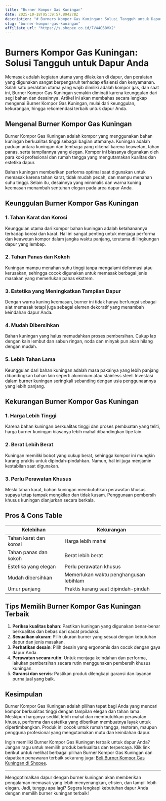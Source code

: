 ```yaml
---
title: "Burner Kompor Gas Kuningan"
date: 2025-10-18T05:39:57.894278Z
description: "# Burners Kompor Gas Kuningan: Solusi Tangguh untuk Dapur Anda..."
slug: "burner-kompor-gas-kuningan"
affiliate_url: "https://s.shopee.co.id/7V44C68VX2"
---
```

# Burners Kompor Gas Kuningan: Solusi Tangguh untuk Dapur Anda

Memasak adalah kegiatan utama yang dilakukan di dapur, dan peralatan yang digunakan sangat berpengaruh terhadap efisiensi dan kenyamanan. Salah satu peralatan utama yang wajib dimiliki adalah kompor gas, dan saat ini, Burner Kompor Gas Kuningan semakin diminati karena keunggulan dari segi bahan dan desainnya. Artikel ini akan membahas secara lengkap mengenai Burner Kompor Gas Kuningan, mulai dari keunggulan, kekurangan, hingga rekomendasi terbaik untuk dapur Anda.

## Mengenal Burner Kompor Gas Kuningan

Burner Kompor Gas Kuningan adalah kompor yang menggunakan bahan kuningan berkualitas tinggi sebagai bagian utamanya. Kuningan adalah paduan antara kuningan dan tembaga yang dikenal karena keawetan, tahan panas, serta tampilannya yang elegan. Kompor ini biasanya digunakan oleh para koki profesional dan rumah tangga yang mengutamakan kualitas dan estetika dapur.

Bahan kuningan memberikan performa optimal saat digunakan untuk memasak karena tahan karat, tidak mudah pecah, dan mampu menahan suhu tinggi. Selain itu, desainnya yang minimalis dan warna kuning keemasan menambah sentuhan elegan pada area dapur Anda.

## Keunggulan Burner Kompor Gas Kuningan

### 1. Tahan Karat dan Korosi

Keunggulan utama dari kompor bahan kuningan adalah ketahanannya terhadap korosi dan karat. Hal ini sangat penting untuk menjaga performa dan keawetan kompor dalam jangka waktu panjang, terutama di lingkungan dapur yang lembap.

### 2. Tahan Panas dan Kokoh

Kuningan mampu menahan suhu tinggi tanpa mengalami deformasi atau kerusakan, sehingga cocok digunakan untuk memasak berbagai jenis masakan yang memerlukan panas ekstrem.

### 3. Estetika yang Meningkatkan Tampilan Dapur

Dengan warna kuning keemasan, burner ini tidak hanya berfungsi sebagai alat memasak tetapi juga sebagai elemen dekoratif yang menambah keindahan dapur Anda.

### 4. Mudah Dibersihkan

Bahan kuningan yang halus memudahkan proses pembersihan. Cukup lap dengan kain lembut dan sabun ringan, noda dan minyak pun akan hilang dengan mudah.

### 5. Lebih Tahan Lama

Keunggulan dari bahan kuningan adalah masa pakainya yang lebih panjang dibandingkan bahan lain seperti aluminium atau stainless steel. Investasi dalam burner kuningan seringkali sebanding dengan usia penggunaannya yang lebih panjang.

## Kekurangan Burner Kompor Gas Kuningan

### 1. Harga Lebih Tinggi

Karena bahan kuningan berkualitas tinggi dan proses pembuatan yang teliti, harga burner kuningan biasanya lebih mahal dibandingkan tipe lain.

### 2. Berat Lebih Berat

Kuningan memiliki bobot yang cukup berat, sehingga kompor ini mungkin kurang praktis untuk dipindah-pindahkan. Namun, hal ini juga menjamin kestabilan saat digunakan.

### 3. Perlu Perawatan Khusus

Meski tahan karat, bahan kuningan membutuhkan perawatan khusus supaya tetap tampak mengkilap dan tidak kusam. Penggunaan pembersih khusus kuningan dianjurkan secara berkala.

## Pros & Cons Table

| Kelebihan                                | Kekurangan                      |
|------------------------------------------|---------------------------------|
| Tahan karat dan korosi                 | Harga lebih mahal             |
| Tahan panas dan kokoh                  | Berat lebih berat               |
| Estetika yang elegan                   | Perlu perawatan khusus         |
| Mudah dibersihkan                     | Memerlukan waktu penghangusan lebihlam |
| Umur panjang                          | Praktis kurang saat dipindah-pindah |

## Tips Memilih Burner Kompor Gas Kuningan Terbaik

1. **Periksa kualitas bahan**: Pastikan kuningan yang digunakan benar-benar berkualitas dan bebas dari cacat produksi.
2. **Sesuaikan ukuran**: Pilih ukuran burner yang sesuai dengan kebutuhan dapur dan jenis masakan.
3. **Perhatikan desain**: Pilih desain yang ergonomis dan cocok dengan gaya dapur Anda.
4. **Perawatan secara rutin**: Untuk menjaga keindahan dan performa, lakukan pembersihan secara rutin menggunakan pembersih khusus kuningan.
5. **Garansi dan servis**: Pastikan produk dilengkapi garansi dan layanan purna jual yang baik.

## Kesimpulan

Burner Kompor Gas Kuningan adalah pilihan tepat bagi Anda yang mencari kompor berkualitas tinggi dengan tampilan elegan dan tahan lama. Meskipun harganya sedikit lebih mahal dan membutuhkan perawatan khusus, performa dan estetika yang diberikan membuatnya layak untuk dipertimbangkan. Produk ini cocok untuk rumah tangga, restoran, maupun pengguna profesional yang mengutamakan mutu dan keindahan dapur.

Ingin memiliki Burner Kompor Gas Kuningan terbaik untuk dapur Anda? Jangan ragu untuk memilih produk berkualitas dan terpercaya. Klik link berikut untuk melihat berbagai pilihan Burner Kompor Gas Kuningan dan dapatkan penawaran terbaik sekarang juga: [Beli Burner Kompor Gas Kuningan di Shopee](https://s.shopee.co.id/7V44C68VX2).

---

Mengoptimalkan dapur dengan burner kuningan akan memberikan pengalaman memasak yang lebih menyenangkan, efisien, dan tampil lebih elegan. Jadi, tunggu apa lagi? Segera lengkapi kebutuhan dapur Anda dengan memilih burner kuningan terbaik!